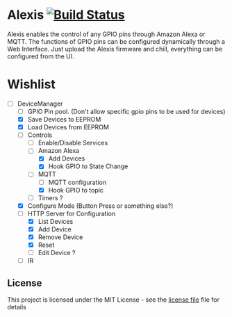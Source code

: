 # Alexis [![Build Status](https://travis-ci.org/rpidanny/Alexis.svg?branch=develop)](https://travis-ci.org/rpidanny/Alexis)
Alexis enables the control of any GPIO pins through Amazon Alexa or MQTT.
The functions of GPIO pins can be configured dynamically through a Web Interface.
Just upload the Alexis firmware and chill, everything can be configured from the UI.

# Wishlist

- [ ] DeviceManager
  - [ ] GPIO Pin pool. (Don't allow specific gpio pins to be used for devices)
  - [x] Save Devices to EEPROM
  - [x] Load Devices from EEPROM
  - [ ] Controls
    - [ ] Enable/Disable Services
    - [ ] Amazon Alexa
      - [x] Add Devices
      - [x] Hook GPIO to State Change
    - [ ] MQTT
      - [ ] MQTT configuration
      - [x] Hook GPIO to topic
    - [ ] Timers ?
  - [x] Configure Mode (Button Press or something else?)
  - [ ] HTTP Server for Configuration
    - [x] List Devices
    - [x] Add Device
    - [x] Remove Device
    - [x] Reset
    - [ ] Edit Device ?
  - [ ] IR

## License

This project is licensed under the MIT License - see the [license file](LICENSE) file for details
